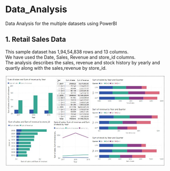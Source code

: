 # Data_Analysis

Data Analysis for the multiple datasets using PowerBI

## 1. Retail Sales Data
<div>This sample dataset has 1,94,54,838 rows and 13 columns.</div>
<div>We have used the Date, Sales, Revenue and store_id columns.</div>
The analysis describes the sales, revenue and stock history by yearly and quartly along with the sales,revenue by store_id.

![sales](https://github.com/AvantiBuche/Data_Analysis/blob/c63cb604eb30a71ccd9891afc1b45cbc6f6faa87/sales.JPG)
